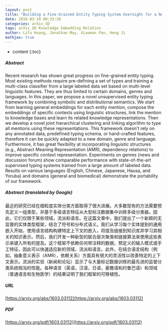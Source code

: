 ```yaml
---
layout: post
title: "Building a Fine-Grained Entity Typing System Overnight for a New X"
date: 2016-03-10 00:33:28
categories: arXiv_SD
tags: arXiv_SD Knowledge Embedding Relation
author: Lifu Huang, Jonathan May, Xiaoman Pan, Heng Ji
mathjax: true
---
```


* content
{:toc}

##### Abstract
Recent research has shown great progress on fine-grained entity typing. Most existing methods require pre-defining a set of types and training a multi-class classifier from a large labeled data set based on multi-level linguistic features. They are thus limited to certain domains, genres and languages. In this paper, we propose a novel unsupervised entity typing framework by combining symbolic and distributional semantics. We start from learning general embeddings for each entity mention, compose the embeddings of specific contexts using linguistic structures, link the mention to knowledge bases and learn its related knowledge representations. Then we develop a novel joint hierarchical clustering and linking algorithm to type all mentions using these representations. This framework doesn't rely on any annotated data, predefined typing schema, or hand-crafted features, therefore it can be quickly adapted to a new domain, genre and language. Furthermore, it has great flexibility at incorporating linguistic structures (e.g., Abstract Meaning Representation (AMR), dependency relations) to improve specific context representation. Experiments on genres (news and discussion forum) show comparable performance with state-of-the-art supervised typing systems trained from a large amount of labeled data. Results on various languages (English, Chinese, Japanese, Hausa, and Yoruba) and domains (general and biomedical) demonstrate the portability of our framework.

##### Abstract (translated by Google)
最近的研究已经在细粒度实体分类方面取得了很大进展。大多数现有的方法需要预先定义一组类型，并基于多级语言特征从大型标注数据集中训练多级分类器。因此，它们仅限于某些领域，流派和语言。在这篇文章中，我们提出了一个新颖的无监督的实体类型框架，结合了符号和分布式语义。我们从学习每个实体提到的通用嵌入开始，使用语言结构构建特定上下文的嵌入，将提及链接到知识库并学习其相关的知识表示。然后，我们开发一种新型的联合层次聚类和链接算法来使用这些表示来键入所有的提及。这个框架不依赖任何带注释的数据，预定义的输入模式或手工特征，因此可以快速适应新的领域，流派和语言。此外，在结合语言结构（例如，抽象意义表示（AMR），依赖关系）方面具有很大的灵活性以改善特定的上下文表示。流派的实验（新闻和论坛）显示了与大量标记数据训练的最先进的监督分类系统相当的性能。各种语言（英语，汉语，日语，豪撒语和约鲁巴语）和领域（普通语言和生物医学）的结果证明了我们框架的可移植性。

##### URL
[https://arxiv.org/abs/1603.03112](https://arxiv.org/abs/1603.03112)

##### PDF
[https://arxiv.org/pdf/1603.03112](https://arxiv.org/pdf/1603.03112)

